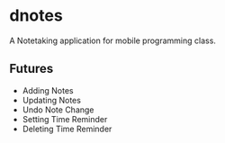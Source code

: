 # dnotes

A Notetaking application for mobile programming class.

## Futures

- Adding Notes
- Updating Notes
- Undo Note Change
- Setting Time Reminder
- Deleting Time Reminder

